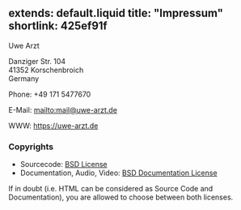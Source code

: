 extends: default.liquid
title: "Impressum"
shortlink: 425ef91f
---

Uwe Arzt

Danziger Str. 104<br/>
41352 Korschenbroich<br/>
Germany

Phone: +49 171 5477670

E-Mail: <mailto:mail@uwe-arzt.de>

WWW: <https://uwe-arzt.de>

### Copyrights

* Sourcecode: [BSD License](bsd-license)
* Documentation, Audio, Video: [BSD Documentation License](bsd-documentation-license)

If in doubt (i.e. HTML can be considered as Source Code and Documentation), you are allowed to choose between
both licenses.
